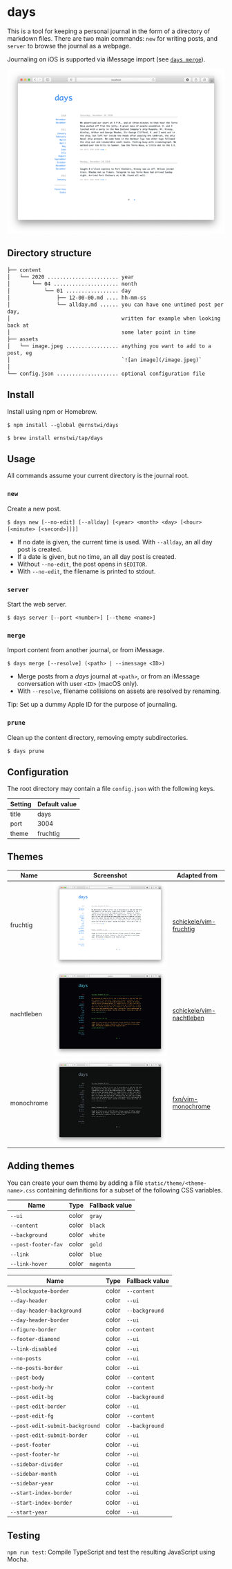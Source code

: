# days

This is a tool for keeping a personal journal in the form of a directory of markdown files. There are two main commands: `new` for writing posts, and `server` to browse the journal as a webpage.

Journaling on iOS is supported via iMessage import (see [`days merge`](#merge)).

<p align='center'>
    <img src='https://github.com/ernstwi/days/raw/master/fruchtig.png' width='576'>
</p>

## Directory structure

```
├── content
│   └── 2020 ....................... year
│       └── 04 ..................... month
│           └── 01 ................. day
│               ├── 12-00-00.md .... hh-mm-ss
│               └── allday.md ...... you can have one untimed post per day,
│                                    written for example when looking back at
│                                    some later point in time
├── assets
│   └── image.jpeg ................. anything you want to add to a post, eg
│                                    `![an image](/image.jpeg)`
│
└── config.json .................... optional configuration file
```

## Install

Install using npm or Homebrew.

```
$ npm install --global @ernstwi/days
```

```
$ brew install ernstwi/tap/days
```

## Usage

All commands assume your current directory is the journal root.

### `new`

Create a new post.

```
$ days new [--no-edit] [--allday] [<year> <month> <day> [<hour> [<minute> [<second>]]]]
```

- If no date is given, the current time is used. With `--allday`, an all day post is created.
- If a date is given, but no time, an all day post is created.
- Without `--no-edit`, the post opens in `$EDITOR`.
- With `--no-edit`, the filename is printed to stdout.

### `server`

Start the web server.

```
$ days server [--port <number>] [--theme <name>]
```

### `merge`

Import content from another journal, or from iMessage.

```
$ days merge [--resolve] (<path> | --imessage <ID>)
```

- Merge posts from a *days* journal at `<path>`, or from an iMessage conversation with user `<ID>` (macOS only).
- With `--resolve`, filename collisions on assets are resolved by renaming.

Tip: Set up a dummy Apple ID for the purpose of journaling.

### `prune`

Clean up the content directory, removing empty subdirectories.

```
$ days prune
```

## Configuration

The root directory may contain a file `config.json` with the following keys.

| Setting | Default value |
| ------- | ------------- |
| title   | days          |
| port    | 3004          |
| theme   | fruchtig      |


## Themes

| Name       | Screenshot                                                     | Adapted from                                                            |
| ---------- | -------------------------------------------------------------- | ----------------------------------------------------------------------- |
| fruchtig   | ![](https://github.com/ernstwi/days/raw/master/fruchtig.png)   | [schickele/vim-fruchtig](https://github.com/schickele/vim-fruchtig)     |
| nachtleben | ![](https://github.com/ernstwi/days/raw/master/nachtleben.png) | [schickele/vim-nachtleben](https://github.com/schickele/vim-nachtleben) |
| monochrome | ![](https://github.com/ernstwi/days/raw/master/monochrome.png) | [fxn/vim-monochrome](https://github.com/fxn/vim-monochrome)             |

## Adding themes

You can create your own theme by adding a file `static/theme/<theme-name>.css` containing definitions for a subset of the following CSS variables.

| Name                            | Type  | Fallback value |
| ------------------------------- | ----- | -------------- |
| `--ui`                          | color | `gray`         |
| `--content`                     | color | `black`        |
| `--background`                  | color | `white`        |
| `--post-footer-fav`             | color | `gold`         |
| `--link`                        | color | `blue`         |
| `--link-hover`                  | color | `magenta`      |

| Name                            | Type  | Fallback value |
| ------------------------------- | ----- | -------------- |
| `--blockquote-border`           | color | `--content`    |
| `--day-header`                  | color | `--ui`         |
| `--day-header-background`       | color | `--background` |
| `--day-header-border`           | color | `--ui`         |
| `--figure-border`               | color | `--content`    |
| `--footer-diamond`              | color | `--ui`         |
| `--link-disabled`               | color | `--ui`         |
| `--no-posts`                    | color | `--ui`         |
| `--no-posts-border`             | color | `--ui`         |
| `--post-body`                   | color | `--content`    |
| `--post-body-hr`                | color | `--content`    |
| `--post-edit-bg`                | color | `--background` |
| `--post-edit-border`            | color | `--ui`         |
| `--post-edit-fg`                | color | `--content`    |
| `--post-edit-submit-background` | color | `--background` |
| `--post-edit-submit-border`     | color | `--ui`         |
| `--post-footer`                 | color | `--ui`         |
| `--post-footer-hr`              | color | `--ui`         |
| `--sidebar-divider`             | color | `--ui`         |
| `--sidebar-month`               | color | `--ui`         |
| `--sidebar-year`                | color | `--ui`         |
| `--start-index-border`          | color | `--ui`         |
| `--start-index-border`          | color | `--ui`         |
| `--start-year`                  | color | `--ui`         |

## Testing

`npm run test`: Compile TypeScript and test the resulting JavaScript using Mocha.
